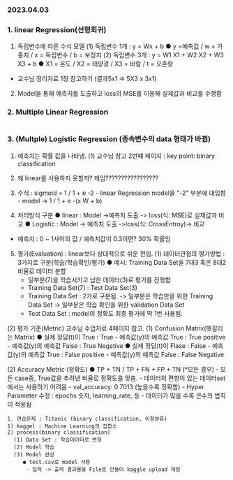 ### 2023.04.03 

### 1. linear Regression(선형회귀) 
  1) 독립변수에 따른 수식 모델
    (1) 독립변수 1개 : y = Wx + b 
    ● y =예측값 / w = 가중치 / x = 독립변수 / b = 보정치
    (2) 독립변수 3개 : y = W1 X1 + W2 X2 + W3 X3 + b
    ● X1 = 온도 / X2 = 태양광 / X3 = 바람 / t = 오존량 
   - 교수님 정리자료 1장 참고하기 (결과5x1 => 5X3 x 3x1)

   2) Model을 통해 예측치를 도출하고 loss의 MSE를 이용해 실제값과 비교를 수행함

###  2. Multiple Linear Regression

```python

```

### 3. (Multple) Logistic Regression (종속변수의 data 형태가 바뀜)
  1) 예측치는 확률 값을 나타냄.
   (1) 교수님 참고 2번쨰 페이지 : key point: binary classification
    
  2) 왜 linear를 사용하지 못할까? 왜임?????????????????
  3) 수식 : sigmoid = 1 / 1 + e -2 
    - linear Regression model을 "-2" 부분에 대입함
    - model -> 1 / 1 + e -(x W + b)
  4) 처리방식 구분
● linear : Model ->예측치 도출 -> loss(식: MSE)로 실제값과 비교
● Logistic : Model -> 예측치 도출 ->loss(식: CrossEntroy)-> 비교 
  - 예측치 : 0 ~ 1사이의 값 / 예측치값이 0.3이면? 30% 확률임
 
 5) 평가(Evaluation) : linear보다 상대적으로 쉬운 편임.
  (1) 데이터관점의 평가방법 : 3가지로 구분(학습/학습확인/평가)
    ● 예시: Training Data Set을 7대3 혹은 8대2 비율로 데이터 분할
      - 일부분(7)을 학습시키고 남은 데이터(3)로 평가를 진행함
      - Training Data Set(7) : Test Data Set(3)
      - Training Data Set : 2가로 구분됨.
       -> 일부분은 학습만을 위한 Training Data Set
       -> 일부분은 학습 확인을 위한 validation Data Set 
      - Test Data Set : model의 정확도 최종 평가에 딱 1번 사용됨.

  (2) 평가 기준(Metric) 
교수님 수업자료 4페이지 참고.
    (1) Confusion Matrix(헷갈리는 Matrix) 
      ● 실제 정답(t)이 True : True
       - 예측값(y)의 예측값 True : True positive
       - 예측값(y)의 예측값 False : True Negative
      ● 실제 정답(t)이 Flase : False
       - 예측값(y)의 예측값 True : False positive
       - 예측값(y)의 예측값 False : False Negative

   (2) Accuracy Metric (정확도) 
      ●  TP + TN / TP + FN + FP + TN (*모든 경우)
        - 모든 case중, True값을 추려낸 비율로 정확도를 맞춤.
        - 데이터의 편향이 있는 데이터set에서는 사용하기 어려움
        - val_accuracy: 0.7013 (높을수록 정확함)
        - Hyper Parameter 수정 : epochs 숫자, learning_rate, 등
        - 데이터가 많을 수록 큰수의 법칙이 적용됨

    1. 연습문제 : Titanic (binary classification, 이항분류)
    1) kaggel : Machine Learning의 집합소 
    2) process(binary classification)
      (1) Data Set : 학습데이터로 변형
      (2) Model 학습
      (3) Model 완성
         ● test.csv로 model 사용
          - 입력 -> 출력 결과물을 File로 만들어 kaggle upload 채점
   